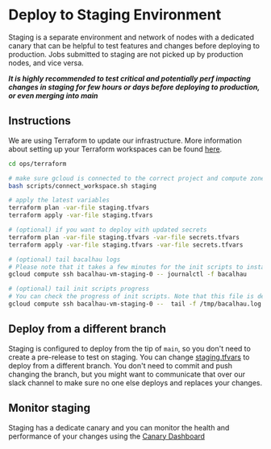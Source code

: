 # Deploy to Staging Environment

Staging is a separate environment and network of nodes with a dedicated canary that can be helpful to test features and changes before deploying to production. Jobs submitted to staging are not picked up by production nodes, and vice versa.

***It is highly recommended to test critical and potentially perf impacting changes in staging for few hours or days before deploying to production, or even merging into main***



## Instructions
We are using Terraform to update our infrastructure. More information about setting up your Terraform workspaces can be found [here](../ops/README.md).

```bash
cd ops/terraform

# make sure gcloud is connected to the correct project and compute zone for our workspace
bash scripts/connect_workspace.sh staging

# apply the latest variables
terraform plan -var-file staging.tfvars
terraform apply -var-file staging.tfvars

# (optional) if you want to deploy with updated secrets
terraform plan -var-file staging.tfvars -var-file secrets.tfvars
terraform apply -var-file staging.tfvars -var-file secrets.tfvars

# (optional) tail bacalhau logs
# Please note that it takes a few minutes for the init scripts to install and start the Bacalhau servers and for the logs to appear
gcloud compute ssh bacalhau-vm-staging-0 -- journalctl -f bacalhau

# (optional) tail init scripts progress
# You can check the progress of init scripts. Note that this file is deleted after Bacalhau server installation is successful
gcloud compute ssh bacalhau-vm-staging-0 --  tail -f /tmp/bacalhau.log
```

## Deploy from a different branch
Staging is configured to deploy from the tip of `main`, so you don't need to create a pre-release to test on staging. You can change [staging.tfvars](../ops/terraform/staging.tfvars) to deploy from a different branch. You don't need to commit and push changing the branch, but you might want to communicate that over our slack channel to make sure no one else deploys and replaces your changes. 

## Monitor staging
Staging has a dedicate canary and you can monitor the health and performance of your changes using the [Canary Dashboard](https://cloudwatch.amazonaws.com/dashboard.html?dashboard=BacalhauCanaryStaging&context=eyJSIjoidXMtZWFzdC0xIiwiRCI6ImN3LWRiLTI4NDMwNTcxNzgzNSIsIlUiOiJ1cy1lYXN0LTFfUTlPMEVrM3llIiwiQyI6IjExc3NlYW1tZmVmaGdtYTFzMDk1c29jaDltIiwiSSI6InVzLWVhc3QtMTo2Nzk5ODFmZC03ZjZlLTRmYjItOTY3Ny1iNjYxMDA2NjBlZjgiLCJNIjoiUHVibGljIn0%3D)